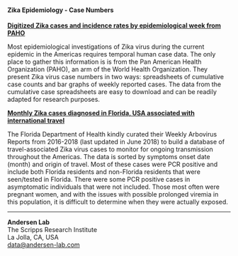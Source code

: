 #### Zika Epidemiology - Case Numbers


**[Digitized Zika cases and incidence rates by epidemiological week from PAHO](https://github.com/andersen-lab/Zika-cases-PAHO/tree/master/paho_case_numbers)**

Most epidemiological investigations of Zika virus during the current epidemic in the Americas requires temporal human case data. The only place to gather this information is is from the Pan American Health Organization (PAHO), an arm of the World Health Organization. They present Zika virus case numbers in two ways: spreadsheets of cumulative case counts and bar graphs of weekly reported cases. The data from the cumulative case spreadsheets are easy to download and can be readily adapted for research purposes.

**[Monthly Zika cases diagnosed in Florida, USA associated with international travel](https://github.com/andersen-lab/Zika-cases-PAHO/tree/master/travel_florida/)**

The Florida Department of Health kindly curated their Weekly Arbovirus Reports from 2016-2018 (last updated in June 2018) to build a database of travel-associated Zika virus cases to monitor for ongoing transmission throughout the Americas. The data is sorted by symptoms onset date (month) and origin of travel. Most of these cases were PCR positive and include both Florida residents and non-Florida residents that were seen/tested in Florida. There were some PCR positive cases in asymptomatic individuals that were not included. Those most often were pregnant women, and with the issues with possible prolonged viremia in this population, it is difficult to determine when they were actually exposed.

---
**Andersen Lab**  
The Scripps Research Institute  
La Jolla, CA, USA  
[data@andersen-lab.com](mailto:data@andersen-lab.com)

